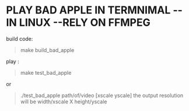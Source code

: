 # PLAY BAD APPLE IN TERMNIMAL --IN LINUX --RELY ON FFMPEG

build code:
>make build_bad_apple

play :
>make test_bad_apple

or 
>./test_bad_apple path/of/video [xscale yscale]
the output resolution will be width/xscale X height/yscale



